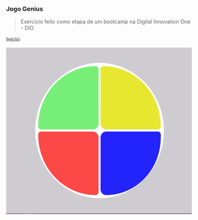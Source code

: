 ### Jogo Genius

> Exercício feito como etapa de um bootcamp na Digital Innovation One - DIO

Início:

<img src="JogoGenius.png" width="600" height="450">

